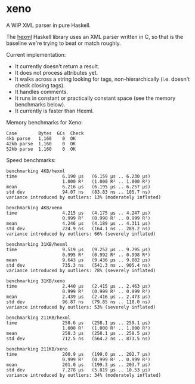 # xeno

A WIP XML parser in pure Haskell.

The [hexml](https://github.com/ndmitchell/hexml) Haskell library uses
an XML parser written in C, so that is the baseline we're trying to
beat or match roughly.

Current implementation:

* It currently doesn't return a result.
* It does not process attributes yet.
* It walks across a string looking for tags, non-hierarchically
  (i.e. doesn't check closing tags).
* It handles comments.
* It runs in constant or practically constant space (see the memory
  benchmarks below).
* It currently is faster than Hexml.

Memory benchmarks for Xeno:

    Case        Bytes  GCs  Check
    4kb parse   1,160    0  OK
    42kb parse  1,160    0  OK
    52kb parse  1,160    0  OK

Speed benchmarks:

    benchmarking 4KB/hexml
    time                 6.190 μs   (6.159 μs .. 6.230 μs)
                         1.000 R²   (1.000 R² .. 1.000 R²)
    mean                 6.216 μs   (6.195 μs .. 6.257 μs)
    std dev              94.07 ns   (83.83 ns .. 105.7 ns)
    variance introduced by outliers: 13% (moderately inflated)

    benchmarking 4KB/xeno
    time                 4.215 μs   (4.175 μs .. 4.247 μs)
                         0.999 R²   (0.998 R² .. 0.999 R²)
    mean                 4.246 μs   (4.189 μs .. 4.311 μs)
    std dev              224.9 ns   (164.1 ns .. 289.2 ns)
    variance introduced by outliers: 66% (severely inflated)

    benchmarking 31KB/hexml
    time                 9.519 μs   (9.252 μs .. 9.795 μs)
                         0.995 R²   (0.992 R² .. 0.998 R²)
    mean                 9.643 μs   (9.436 μs .. 9.882 μs)
    std dev              735.3 ns   (541.3 ns .. 905.4 ns)
    variance introduced by outliers: 78% (severely inflated)

    benchmarking 31KB/xeno
    time                 2.440 μs   (2.415 μs .. 2.463 μs)
                         0.999 R²   (0.999 R² .. 0.999 R²)
    mean                 2.439 μs   (2.416 μs .. 2.473 μs)
    std dev              96.87 ns   (79.85 ns .. 118.0 ns)
    variance introduced by outliers: 53% (severely inflated)

    benchmarking 211KB/hexml
    time                 258.6 μs   (258.1 μs .. 259.1 μs)
                         1.000 R²   (1.000 R² .. 1.000 R²)
    mean                 258.3 μs   (258.1 μs .. 258.5 μs)
    std dev              712.5 ns   (564.2 ns .. 873.5 ns)

    benchmarking 211KB/xeno
    time                 200.9 μs   (199.0 μs .. 202.7 μs)
                         0.999 R²   (0.999 R² .. 0.999 R²)
    mean                 201.0 μs   (199.3 μs .. 203.7 μs)
    std dev              7.278 μs   (5.819 μs .. 10.53 μs)
    variance introduced by outliers: 34% (moderately inflated)
